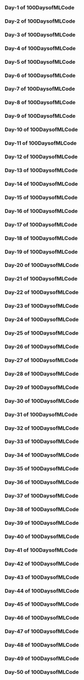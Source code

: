 ### Day-1 of 100DaysofMLCode


### Day-2 of 100DaysofMLCode
 

### Day-3 of 100DaysofMLCode
 

### Day-4 of 100DaysofMLCode
 

### Day-5 of 100DaysofMLCode
 

### Day-6 of 100DaysofMLCode
 

### Day-7 of 100DaysofMLCode
 

### Day-8 of 100DaysofMLCode
 

### Day-9 of 100DaysofMLCode
 

### Day-10 of 100DaysofMLCode
 

### Day-11 of 100DaysofMLCode
 

### Day-12 of 100DaysofMLCode
 

### Day-13 of 100DaysofMLCode
 

### Day-14 of 100DaysofMLCode
 

### Day-15 of 100DaysofMLCode
 

### Day-16 of 100DaysofMLCode
 

### Day-17 of 100DaysofMLCode
 

### Day-18 of 100DaysofMLCode
 

### Day-19 of 100DaysofMLCode
 

### Day-20 of 100DaysofMLCode
 

### Day-21 of 100DaysofMLCode
 

### Day-22 of 100DaysofMLCode
 

### Day-23 of 100DaysofMLCode
 

### Day-24 of 100DaysofMLCode
 

### Day-25 of 100DaysofMLCode
 

### Day-26 of 100DaysofMLCode
 

### Day-27 of 100DaysofMLCode
 

### Day-28 of 100DaysofMLCode
 

### Day-29 of 100DaysofMLCode
 

### Day-30 of 100DaysofMLCode
 

### Day-31 of 100DaysofMLCode
 

### Day-32 of 100DaysofMLCode
 

### Day-33 of 100DaysofMLCode
 

### Day-34 of 100DaysofMLCode
 

### Day-35 of 100DaysofMLCode
 

### Day-36 of 100DaysofMLCode
 

### Day-37 of 100DaysofMLCode
 

### Day-38 of 100DaysofMLCode
 

### Day-39 of 100DaysofMLCode
 

### Day-40 of 100DaysofMLCode
 

### Day-41 of 100DaysofMLCode
 

### Day-42 of 100DaysofMLCode
 

### Day-43 of 100DaysofMLCode
 

### Day-44 of 100DaysofMLCode
 

### Day-45 of 100DaysofMLCode
 

### Day-46 of 100DaysofMLCode
 

### Day-47 of 100DaysofMLCode
 
 
### Day-48 of 100DaysofMLCode


### Day-49 of 100DaysofMLCode


### Day-50 of 100DaysofMLCode